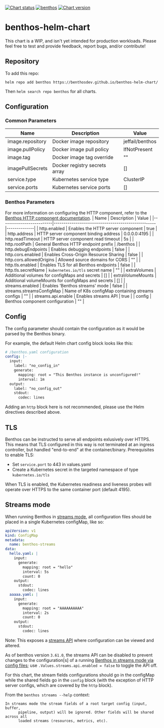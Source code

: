 [![Chart status](https://img.shields.io/badge/Chart%20status-WIP-yellow)](https://github.com/benthosdev/benthos-helm-chart)
[![benthos](https://img.shields.io/badge/benthos-v3.64.0-green)](https://github.com/Jeffail/benthos/releases/tag/v3.61.0)
[![Chart version](https://img.shields.io/badge/Chart%20version-v0.4.2-green)](https://github.com/benthosdev/benthos-helm-chart/releases/tag/0.4.2)

# benthos-helm-chart

This chart is a WIP, and isn't yet intended for production workloads.  Please feel free to test and provide feedback, report bugs, and/or contribute!

## Repository


To add this repo:
```
helm repo add benthos https://benthosdev.github.io/benthos-helm-chart/
```
Then `helm search repo benthos` for all charts.

## Configuration

### Common Parameters
| Name             | Description                   | Value           |
|------------------|-------------------------------|-----------------|
| image.repository | Docker image repository       | jeffail/benthos |
| image.pullPolicy | Docker image pull policy      | IfNotPresent    |
| image.tag        | Docker image tag override     | ""              |
| imagePullSecrets | Docker registry secrets array | []              |
| service.type     | Kubernetes service type       | ClusterIP       |
| service.ports    | Kubernetes service ports      | []              |

### Benthos Parameters

For more information on configuring the HTTP component, refer to the [Benthos HTTP component documentation](https://www.benthos.dev/docs/components/http/about).
| Name                     | Description                                        | Value        |
|--------------------------|----------------------------------------------------|--------------|
| http.enabled             | Enables the HTTP server component                  | true         |
| http.address             | HTTP server component binding address              | 0.0.0.0:4195 |
| http.readTimeout         | HTTP server component read timeout                 | 5s           |
| http.rootPath            | General Benthos HTTP endpoint prefix               | /benthos     |
| http.debugEndpoints      | Enables debugging endpoints                        | false        |
| http.cors.enabled        | Enables Cross-Origin Resource Sharing              | false        |
| http.cors.allowedOrigins | Allowed source domains for CORS                    | ""           |
| http.tls.enabled         | Enables TLS for all Benthos endpoints              | false        |
| http.tls.secretName      | `kubernetes.io/tls` secret name                    | ""           |
| extraVolumes             | Additional volumes for configMaps and secrets      | []           |
| extraVolumeMounts        | Additional volumeMounts for configMaps and secrets | []           |
| streams.enabled          | Enables 'Benthos streams' mode                     | false        |
| streams.streamsConfigMap | Name of K8s configMap containing streams configs   | ""           |
| streams.api.enable       | Enables streams API                                | true         |
| config                   | Benthos component configuration                    | ""           |

## Config

The config parameter should contain the configuration as it would be parsed by the Benthos binary.

For example, the default Helm chart config block looks like this:

```yaml
# /benthos.yaml configuration
config: |-
  input:
    label: "no_config_in"
    generate:
      mapping: root = "This Benthos instance is unconfigured!"
      interval: 1m
  output:
    label: "no_config_out"
    stdout:
      codec: lines
```

Adding an `http` block here is not recommended, please use the Helm directives described above.

## TLS

Benthos can be instructed to serve all endpoints exlusively over HTTPS.  This means that TLS configured in this way is not terminated at an ingress controller, but handled "end-to-end" at the container/binary. Prerequisites to enable TLS:
- Set `service.port` to 443 in values.yaml
- Create a Kubernetes secret in the targeted namespace of type `kubernetes.io/tls`

When TLS is enabled, the Kubernetes readiness and liveness probes will operate over HTTPS to the same container port (default 4195).

## Streams mode

When running Benthos in [streams mode](https://www.benthos.dev/docs/guides/streams_mode/about), all configuration files should be placed in a single Kubernetes configMap, like so:

```yaml
apiVersion: v1
kind: ConfigMap
metadata:
  name: benthos-streams
data:
  hello.yaml: |
    input:
      generate:
        mapping: root = "hello"
        interval: 5s
        count: 0
    output:
      stdout:
        codec: lines
  aaaaa.yaml: |
    input:
      generate:
        mapping: root = "AAAAAAAAAA"
        interval: 2s
        count: 0
    output:
      stdout:
        codec: lines
```
Note: This exposes a [streams API](https://www.benthos.dev/docs/guides/streams_mode/streams_api) where configuration can be viewed and altered.

As of benthos version `3.61.0`, the streams API can be disabled to prevent changes to the configuration[s] of a running [Benthos in streams mode via config files](https://www.benthos.dev/docs/guides/streams_mode/using_config_files); use `.Values.streams.api.enabled = false` to toggle the API off.

For this chart, the stream fields configurations should go in the configMap while the shared fields go in the `config` block (with the exception of HTTP server configs, which are covered by the `http` block).

From the `benthos streams --help` context:

```
In streams mode the stream fields of a root target config (input, buffer,
      pipeline, output) will be ignored. Other fields will be shared across all
      loaded streams (resources, metrics, etc).
```
